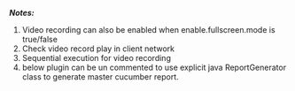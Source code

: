 **_Notes:_**
 1.  Video recording can also be enabled when enable.fullscreen.mode is true/false
 2. Check video record play in client network
 3. Sequential execution for video recording
 4. below plugin can be un commented to use explicit java ReportGenerator class to generate master cucumber report.
 
 
  <!--	<plugin>
  						<groupId>org.codehaus.mojo</groupId>
  						<artifactId>exec-maven-plugin</artifactId>
  						<version>1.6.0</version>
  						<executions>
  							<execution>
  								<id>ReportGenerator</id>
  								<phase>test</phase>
  								<goals>
  									<goal>java</goal>
  								</goals>
  								<configuration>
  									<classpathScope>test</classpathScope>
  									<mainClass>ReportGenerator</mainClass>
  									<arguments>
  										<argument>${project.build.directory}/cucumber-report.json</argument>
  									</arguments>
  								</configuration>
  							</execution>
  						</executions>
  					</plugin>-->
 
